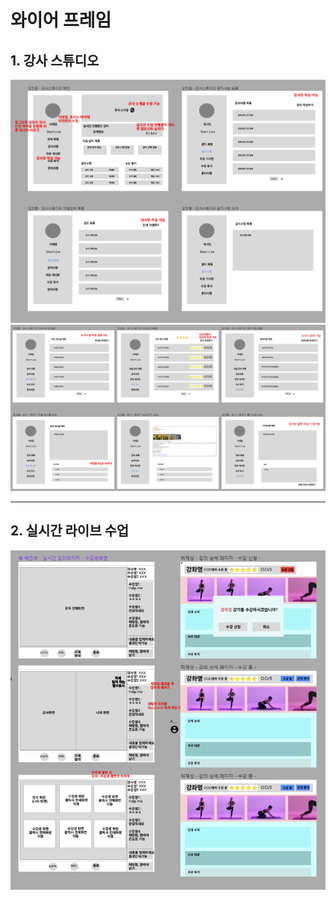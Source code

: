 # 와이어 프레임
## 1. 강사 스튜디오
<img src="./images/StudioWireframe.PNG"/>
<img src="./images/StudioWireframe2.PNG"/>

---

## 2. 실시간 라이브 수업
<img src="./images/LiveLectureWireframe.PNG"/>
